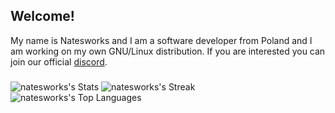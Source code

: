 <h2 align="left">Welcome!</h2>
<p>My name is Natesworks and I am a software developer from Poland and I am working on my own GNU/Linux distribution. If you are interested you can join our official <a href="https://discord.com/invite/2DEmQnQMwx">discord</a>.</p>

###

![natesworks's Stats](https://github-readme-stats.vercel.app/api?username=natesworks&theme=vue-dark&show_icons=true&hide_border=true&count_private=true)
![natesworks's Streak](https://github-readme-streak-stats.herokuapp.com/?user=natesworks&theme=vue-dark&hide_border=true)
![natesworks's Top Languages](https://github-readme-stats.vercel.app/api/top-langs/?username=natesworks&theme=vue-dark&show_icons=true&hide_border=true&layout=compact)
